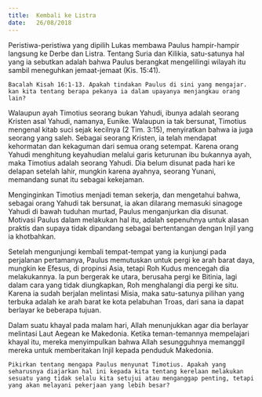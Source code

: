 ```yaml
---
title:  Kembali ke Listra
date:   26/08/2018
---
```


Peristiwa-peristiwa yang dipilih Lukas membawa Paulus hampir-hampir langsung ke Derbe dan Listra. Tentang Suria dan Kilikia, satu-satunya hal yang ia sebutkan adalah bahwa Paulus berangkat mengelilingi wilayah itu sambil meneguhkan jemaat-jemaat (Kis. 15:41).

`Bacalah Kisah 16:1-13. Apakah tindakan Paulus di sini yang mengajar. kan kita tentang berapa pekanya ia dalam upayanya menjangkau orang lain?`

Walaupun ayah Timotius seorang bukan Yahudi, ibunya adalah seorang Kristen asal Yahudi, namanya, Eunike. Walaupun ia tak bersunat, Timotius mengenal kitab suci sejak kecilnya (2 Tim. 3:15), menyiratkan bahwa ia juga seorang yang saleh. Sebagai seorang Kristen, ia telah mendapat kehormatan dan kekaguman dari semua orang setempat. Karena orang Yahudi menghitung keyahudian melalui garis keturunan ibu bukannya ayah, maka Timotius adalah seorang Yahudi. Dia belum disunat pada hari ke delapan setelah lahir, mungkin karena ayahnya, seorang Yunani, memandang sunat itu sebagai kekejaman.

Menginginkan Timotius menjadi teman sekerja, dan mengetahui bahwa, sebagai orang Yahudi tak bersunat, ia akan dilarang memasuki sinagoge Yahudi di bawah tuduhan murtad, Paulus menganjurkan dia disunat. Motivasi Paulus dalam melakukan hal itu, adalah sepenuhnya untuk alasan praktis dan supaya tidak dipandang sebagai bertentangan dengan Injil yang ia khotbahkan.

Setelah mengunjungi kembali tempat-tempat yang ia kunjungi pada perjalanan pertamanya, Paulus memutuskan untuk pergi ke arah barat daya, mungkin ke Efesus, di propinsi Asia, tetapi Roh Kudus mencegah dia melakukannya. Ia pun bergerak ke utara, berusaha pergi ke Bitinia, lagi dalam cara yang tidak diungkapkan, Roh menghalangi dia pergi ke situ. Karena ia sudah berjalan melintasi Misia, maka satu-satunya pilihan yang terbuka adalah ke arah barat ke kota pelabuhan Troas, dari sana ia dapat berlayar ke beberapa tujuan.

Dalam suatu khayal pada malam hari, Allah menunjukkan agar dia berlayar melintasi Laut Aegean ke Makedonia. Ketika teman-temannya mempelajari khayal itu, mereka menyimpulkan bahwa Allah sesungguhnya memanggil mereka untuk memberitakan Injil kepada penduduk Makedonia.

`Pikirkan tentang mengapa Paulus menyunat Timotius. Apakah yang seharusnya diajarkan hal ini kepada kita tentang kerelaan melakukan sesuatu yang tidak selalu kita setujui atau menganggap penting, tetapi yang akan melayani pekerjaan yang lebih besar?`